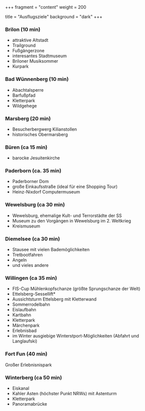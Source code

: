 +++
fragment = "content"
weight = 200

title = "Ausflugsziele"
background = "dark"
+++

### Brilon (10 min)
* attraktive Altstadt
* Trailground
* Fußgängerzone
* interesantes Stadtmuseum
* Briloner Musiksommer
* Kurpark
### Bad Wünnenberg (10 min)
* Abachtalsperre
* Barfußpfad
* Kletterpark
* Wildgehege
### Marsberg (20 min)
* Besucherbergwerg Kilianstollen
* historisches Obermarsberg
### Büren (ca 15 min)
* barocke Jesuitenkirche

### Paderborn (ca. 35 min)
* Paderborner Dom
* große Einkaufsstraße (ideal für eine Shopping Tour)
* Heinz-Nixdorf Computermuseum
### Wewelsburg (ca 30 min)
* Wewelsburg, ehemalige Kult- und Terrorstädte der SS
* Museum zu den Vorgängen in Wewelsburg im 2. Weltkrieg
* Kreismuseum
### Diemelsee (ca 30 min)
* Stausee mit vielen Bademöglichkeiten
* Tretbootfahren
* Angeln
* und vieles andere
### Willingen (ca 35 min)
* FIS-Cup Mühlenkopfschanze (größte Sprungschanze der Welt)
* Ettelsberg-Sessellift* 
* Aussichtsturm Ettelsberg mit Kletterwand
* Sommerrodelbahn
* Eislaufbahn
* Kartbahn
* Kletterpark
* Märchenpark
* Erlebnisbad
* im Winter ausgiebige Winterstport-Möglichkeiten (Abfahrt und Langlaufski)
### Fort Fun (40 min)
Großer Erlebnisnispark
### Winterberg (ca 50 min)
* Eiskanal
* Kahler Asten (höchster Punkt NRWs) mit Astenturm
* Kletterpark
* Panoramabrücke
